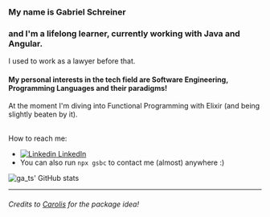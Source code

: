 ### My name is **Gabriel Schreiner** 
### and I'm a lifelong learner, currently working with Java and Angular. 
I used to work as a lawyer before that.

#### My personal interests in the tech field are Software Engineering, Programming Languages and their paradigms!
At the moment I'm diving into Functional Programming with Elixir (and being slightly beaten by it).
</br></br>

How to reach me:
  - [![Linkedin](https://i.stack.imgur.com/gVE0j.png) LinkedIn](https://www.linkedin.com/in/gabriel-schreiner)
  - You can also run `npx gsbc` to contact me (almost) anywhere :)

![ga_ts' GitHub stats](https://github-readme-stats.vercel.app/api?username=gsbcamargo&show_icons=true&theme=radical)

---



###### Credits to [Carolis](https://github.com/Carolis) for the package idea!
